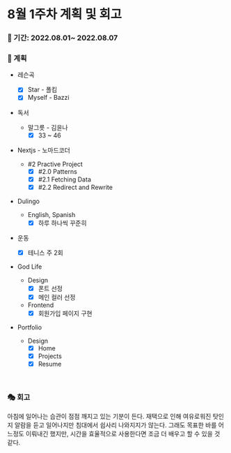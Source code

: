 # 8월 1주차 계획 및 회고

### 📆 기간: 2022.08.01~ 2022.08.07

### 📑 계획

- 레슨곡

  - [x] Star - 폴킴
  - [x] Myself - Bazzi
- 독서
  - 말그릇 - 김윤나
    - [x] 33 ~ 46
- Nextjs - 노마드코더
  - #2 Practive Project
    - [x] #2.0 Patterns
    - [x] #2.1 Fetching Data
    - [x] #2.2 Redirect and Rewrite
- Dulingo
  - English, Spanish
    - [x] 하루 하나씩 꾸준히
- 운동
  - [x] 테니스 주 2회
- God Life
  - Design
    - [x] 폰트 선정
    - [x] 메인 컬러 선정
  - Frontend
    - [x] 회원가입 페이지 구현

- Portfolio
  - Design
    - [x] Home
    - [x] Projects
    - [x] Resume

<br/>

### 🎭 회고

 아침에 일어나는 습관이 점점 깨지고 있는 기분이 든다. 재택으로 인해 여유로워진 탓인지 알람을 듣고 일어나지만 침대에서 쉽사리 나와지지가 않는다. 그래도 목표한 바를 어느정도 이뤄내긴 했지만, 시간을 효율적으로 사용한다면 조금 더 배우고 할 수 있을 것 같다.
